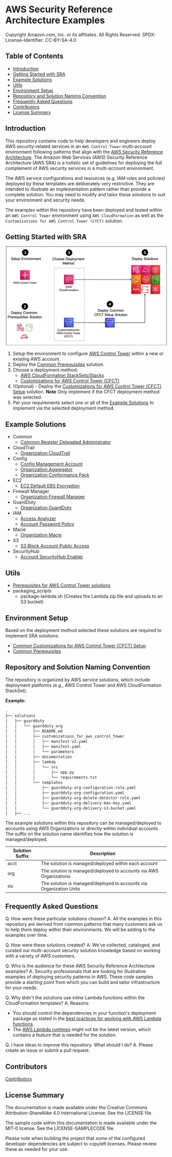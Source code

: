# AWS Security Reference Architecture Examples<!-- omit in toc -->

Copyright Amazon.com, Inc. or its affiliates. All Rights Reserved. SPDX-License-Identifier: CC-BY-SA-4.0

## Table of Contents<!-- omit in toc -->

- [Introduction](#introduction)
- [Getting Started with SRA](#getting-started-with-sra)
- [Example Solutions](#example-solutions)
- [Utils](#utils)
- [Environment Setup](#environment-setup)
- [Repository and Solution Naming Convention](#repository-and-solution-naming-convention)
- [Frequently Asked Questions](#frequently-asked-questions)
- [Contributors](#contributors)
- [License Summary](#license-summary)

## Introduction

This repository contains code to help developers and engineers deploy AWS security-related services in an `AWS Control Tower` multi-account environment following patterns that align with the
[AWS Security Reference Architecture](https://docs.aws.amazon.com/prescriptive-guidance/latest/security-reference-architecture/). The Amazon Web Services (AWS) Security Reference Architecture (AWS SRA) is a holistic set of guidelines for deploying the full complement of AWS security services in a multi-account environment.

The AWS service configurations and resources (e.g. IAM roles and policies) deployed by these templates are deliberately very restrictive. They are intended to illustrate an implementation pattern rather than provide a complete solution. You may need to modify and tailor these solutions to suit your environment and security needs.

The examples within this repository have been deployed and tested within an `AWS Control Tower` environment using `AWS CloudFormation` as well as the `Customizations for AWS Control Tower (CfCT)` solution.

## Getting Started with SRA

![How to get started process diagram](./aws_sra_examples/docs/artifacts/where-to-start-process.png)

1. Setup the environment to configure [AWS Control Tower](https://docs.aws.amazon.com/controltower/latest/userguide/getting-started-with-control-tower.html) within a new or existing AWS account.
2. Deploy the [Common Prerequisites](aws_sra_examples/solutions/common/common_prerequisites) solution.
3. Choose a deployment method:
   - [AWS CloudFormation StackSets/Stacks](https://docs.aws.amazon.com/AWSCloudFormation/latest/UserGuide/what-is-cfnstacksets.html)
   - [Customizations for AWS Control Tower (CFCT)](https://aws.amazon.com/solutions/implementations/customizations-for-aws-control-tower/)
4. (Optional) - Deploy the [Customizations for AWS Control Tower (CFCT) Setup](aws_sra_examples/common/common_cfct_setup) solution. **Note** Only implement if the CFCT deployment method was selected.
5. Per your requirements select one or all of the [Example Solutions](aws_sra_examples/solutions) to implement via the selected deployment method.

## Example Solutions

- Common
  - [Common Register Delegated Administrator](aws_sra_examples/solutions/common/common_register_delegated_administrator)
- CloudTrail
  - [Organization CloudTrail](aws_sra_examples/solutions/cloudtrail/cloudtrail_org)
- Config
  - [Config Management Account](aws_sra_examples/solutions/config/config_management_account)
  - [Organization Aggregator](aws_sra_examples/solutions/config/config_aggregator_org)
  - [Organization Conformance Pack](aws_sra_examples/solutions/config/config_conformance_pack_org)
- EC2
  - [EC2 Default EBS Encryption](aws_sra_examples/solutions/ec2/ec2_default_ebs_encryption)
- Firewall Manager
  - [Organization Firewall Manager](aws_sra_examples/solutions/firewall_manager/firewall_manager_org)
- GuardDuty
  - [Organization GuardDuty](aws_sra_examples/solutions/guardduty/guardduty_org)
- IAM
  - [Access Analyzer](aws_sra_examples/solutions/iam/iam_access_analyzer)
  - [Account Password Policy](aws_sra_examples/solutions/iam/iam_password_policy_acct)
- Macie
  - [Organization Macie](aws_sra_examples/solutions/macie/macie_org)
- S3
  - [S3 Block Account Public Access](aws_sra_examples/solutions/s3/s3_block_account_public_access)
- SecurityHub
  - [Account SecurityHub Enabler](aws_sra_examples/solutions/securityhub/securityhub_enabler_acct)

## Utils

- [Prerequisites for AWS Control Tower solutions](aws_sra_examples/utils/aws_control_tower/prerequisites)
- packaging_scripts
  - package-lambda.sh (Creates the Lambda zip file and uploads to an S3 bucket)

## Environment Setup

Based on the deployment method selected these solutions are required to implement SRA solutions.

- [Common Customizations for AWS Control Tower (CFCT) Setup](aws_sra_examples/common/common_cfct_setup)
- [Common Prerequisites](aws_sra_examples/solutions/common/common_prerequisites)

## Repository and Solution Naming Convention

The repository is organized by AWS service solutions, which include deployment platforms (e.g., AWS Control Tower and AWS CloudFormation StackSet).

**Example:**

```shell
.
├── solutions
│   ├── guardduty
│   │   └── guardduty_org
│   │       ├── README.md
│   │       ├── customizations_for_aws_control_tower
│   │       │   ├── manifest-v2.yaml
│   │       │   ├── manifest.yaml
│   │       │   └── parameters
│   │       ├── documentation
│   │       ├── lambda
│   │       │   └── src
│   │       │       ├── app.py
│   │       │       └── requirements.txt
│   │       └── templates
│   │           ├── guardduty-org-configuration-role.yaml
│   │           ├── guardduty-org-configuration.yaml
│   │           ├── guardduty-org-delete-detector-role.yaml
│   │           ├── guardduty-org-delivery-kms-key.yaml
│   │           └── guardduty-org-delivery-s3-bucket.yaml
│   ├── ...
```

The example solutions within this repository can be managed/deployed to accounts using AWS Organizations or directly within individual accounts. The suffix on the solution name identifies how the solution is managed/deployed.

| Solution Suffix | Description                                                         |
| --------------- | ------------------------------------------------------------------- |
| acct            | The solution is managed/deployed within each account                |
| org             | The solution is managed/deployed to accounts via AWS Organizations  |
| ou              | The solution is managed/deployed to accounts via Organization Units |

## Frequently Asked Questions

Q. How were these particular solutions chosen? A. All the examples in this repository are derived from common patterns that many customers ask us to help them deploy within their environments. We will be adding to the examples over time.

Q. How were these solutions created? A. We’ve collected, cataloged, and curated our multi-account security solution knowledge based on working with a variety of AWS customers.

Q. Who is the audience for these AWS Security Reference Architecture examples? A. Security professionals that are looking for illustrative examples of deploying security patterns in AWS. These code samples provide a starting point from which you can
build and tailor infrastructure for your needs.

Q. Why didn't the solutions use inline Lambda functions within the CloudFormation templates? A. Reasons:

- You should control the dependencies in your function's deployment package as stated in the [best practices for working with AWS Lambda functions](https://docs.aws.amazon.com/lambda/latest/dg/best-practices.html).
- The [AWS Lambda runtimes](https://docs.aws.amazon.com/lambda/latest/dg/lambda-runtimes.html) might not be the latest version, which contains a feature that is needed for the solution.

Q. I have ideas to improve this repository. What should I do? A. Please create an issue or submit a pull request.

## Contributors

[Contributors](CONTRIBUTORS)

## License Summary

The documentation is made available under the Creative Commons Attribution-ShareAlike 4.0 International License. See the LICENSE file.

The sample code within this documentation is made available under the MIT-0 license. See the LICENSE-SAMPLECODE file.

Please note when building the project that some of the configured developer dependencies are subject to copyleft licenses. Please review these as needed for your use.
